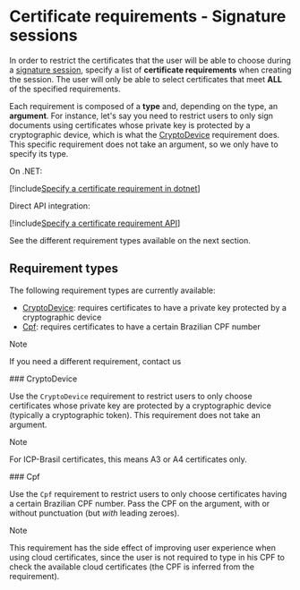 ﻿# Certificate requirements - Signature sessions

In order to restrict the certificates that the user will be able to choose during a [signature session](index.md), specify a list of
**certificate requirements** when creating the session. The user will only be able to select certificates that meet **ALL** of the specified
requirements.

Each requirement is composed of a **type** and, depending on the type, an **argument**. For instance, let's say you need to restrict users to only
sign documents using certificates whose private key is protected by a cryptographic device, which is what the [CryptoDevice](#crypto-device)
requirement does. This specific requirement does not take an argument, so we only have to specify its type.

On .NET:

[!include[Specify a certificate requirement in dotnet](../../../../../../includes/rest-pki/core/signature-sessions/certificate-requirement-dotnet.md)]

Direct API integration:

[!include[Specify a certificate requirement API](../../../../../../includes/rest-pki/core/signature-sessions/certificate-requirement-api.md)]

See the different requirement types available on the next section.

## Requirement types

The following requirement types are currently available:

* [CryptoDevice](#crypto-device): requires certificates to have a private key protected by a cryptographic device
* [Cpf](#cpf): requires certificates to have a certain Brazilian CPF number

> [!NOTE]
> If you need a different requirement, contact us

<a name="crypto-device" />
### CryptoDevice

Use the `CryptoDevice` requirement to restrict users to only choose certificates whose private key are protected by a cryptographic device
(typically a cryptographic token). This requirement does not take an argument.

> [!NOTE]
> For ICP-Brasil certificates, this means A3 or A4 certificates only.

<a name="cpf" />
### Cpf

Use the `Cpf` requirement to restrict users to only choose certificates having a certain Brazilian CPF number. Pass the CPF on the argument,
with or without punctuation (but *with* leading zeroes).

> [!NOTE]
> This requirement has the side effect of improving user experience when using cloud certificates, since the user is not required to type in his
> CPF to check the available cloud certificates (the CPF is inferred from the requirement).
